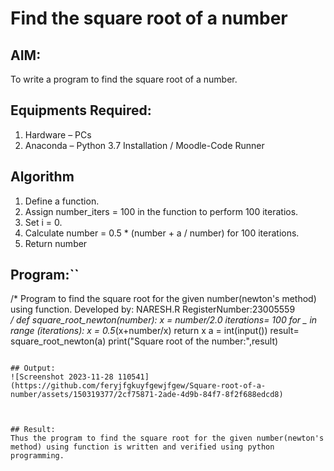 # Find the square root of a number

## AIM:
To write a program to find the square root of a number.

## Equipments Required:
1. Hardware – PCs
2. Anaconda – Python 3.7 Installation / Moodle-Code Runner

## Algorithm
1. Define a function.
2. Assign number_iters = 100 in the function to perform 100 iteratios.
3. Set i = 0.
4. Calculate  number = 0.5 * (number + a / number) for 100 iterations.
5. Return number

## Program:``
/*
Program to find the square root for the given number(newton's method) using function.
Developed by: NARESH.R
RegisterNumber:23005559  
*/
def square_root_newton(number):
    x = number/2.0
    iterations= 100
    for _ in range (iterations):
        x = 0.5*(x+number/x)
    return x
a = int(input())
result= square_root_newton(a)
print("Square root of the number:",result)
```

## Output:
![Screenshot 2023-11-28 110541](https://github.com/feryjfgkuyfgewjfgew/Square-root-of-a-number/assets/150319377/2cf75871-2ade-4d9b-84f7-8f2f688edcd8)



## Result:
Thus the program to find the square root for the given number(newton's method) using function is written and verified using python programming.
